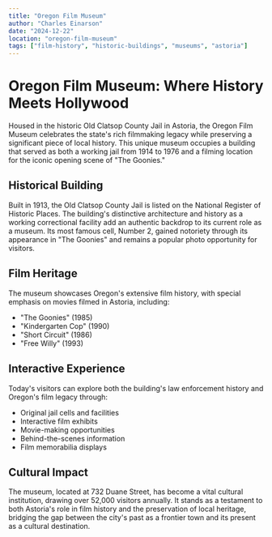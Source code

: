 ```yaml
---
title: "Oregon Film Museum"
author: "Charles Einarson"
date: "2024-12-22"
location: "oregon-film-museum"
tags: ["film-history", "historic-buildings", "museums", "astoria"]
---
```


# Oregon Film Museum: Where History Meets Hollywood

Housed in the historic Old Clatsop County Jail in Astoria, the Oregon Film Museum celebrates the state's rich filmmaking legacy while preserving a significant piece of local history. This unique museum occupies a building that served as both a working jail from 1914 to 1976 and a filming location for the iconic opening scene of "The Goonies."

## Historical Building

Built in 1913, the Old Clatsop County Jail is listed on the National Register of Historic Places. The building's distinctive architecture and history as a working correctional facility add an authentic backdrop to its current role as a museum. Its most famous cell, Number 2, gained notoriety through its appearance in "The Goonies" and remains a popular photo opportunity for visitors.

## Film Heritage

The museum showcases Oregon's extensive film history, with special emphasis on movies filmed in Astoria, including:
- "The Goonies" (1985)
- "Kindergarten Cop" (1990)
- "Short Circuit" (1986)
- "Free Willy" (1993)

## Interactive Experience

Today's visitors can explore both the building's law enforcement history and Oregon's film legacy through:
- Original jail cells and facilities
- Interactive film exhibits
- Movie-making opportunities
- Behind-the-scenes information
- Film memorabilia displays

## Cultural Impact

The museum, located at 732 Duane Street, has become a vital cultural institution, drawing over 52,000 visitors annually. It stands as a testament to both Astoria's role in film history and the preservation of local heritage, bridging the gap between the city's past as a frontier town and its present as a cultural destination.